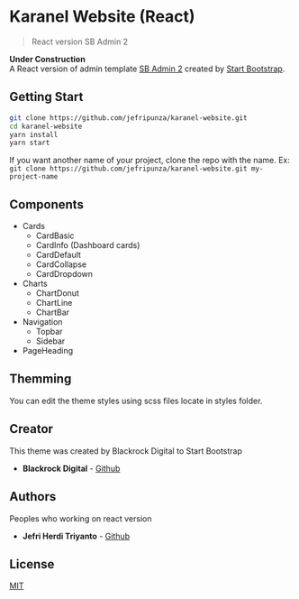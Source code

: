 # Karanel Website (React)
> React version SB Admin 2

**Under Construction** <br/>
A React version of admin template [SB Admin 2](https://startbootstrap.com/themes/sb-admin-2/) created by [Start Bootstrap](https://startbootstrap.com).

## Getting Start

```bash
git clone https://github.com/jefripunza/karanel-website.git
cd karanel-website
yarn install
yarn start
```

If you want another name of your project, clone the repo with the name. Ex: `git clone https://github.com/jefripunza/karanel-website.git my-project-name`

## Components

* Cards
    * CardBasic
    * CardInfo (Dashboard cards)
    * CardDefault
    * CardCollapse
    * CardDropdown
* Charts
    * ChartDonut
    * ChartLine
    * ChartBar
* Navigation
    * Topbar
    * Sidebar
* PageHeading

## Themming

You can edit the theme styles using scss files locate in styles folder.

## Creator
This theme was created by Blackrock Digital to Start Bootstrap

* **Blackrock Digital** - [Github][blackrock-github]

## Authors
Peoples who working on react version

* **Jefri Herdi Triyanto** - [Github][jefripunza-github]

## License
[MIT](https://github.com/BlackrockDigital/startbootstrap-sb-admin-2/blob/gh-pages/LICENSE)

<!-- Markdown link & img -->
[blackrock-github]: https://github.com/BlackrockDigital
[jefripunza-github]: https://github.com/jefripunza

[charts-custom]: https://blog.bitsrc.io/customizing-chart-js-in-react-2199fa81530a
[react-redux]:https://medium.com/reactbrasil/iniciando-com-redux-c14ca7b7dcf
[entendendo-react-redux]:https://medium.com/@hliojnior_34681/entenda-react-e-redux-de-uma-vez-por-todas-c761bc3194ca